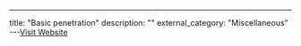 ---
title: "Basic penetration"
description: ""
external_category: "Miscellaneous"
---[Visit Website](https://www.hackingarticles.in/hack-the-basic-penetration-vm-boot2root-challenge/)

